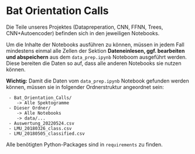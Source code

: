# Bat Orientation Calls

Die Teile unseres Projektes (Datapreperation, CNN, FFNN, Trees, CNN+Autoencoder) befinden sich in den jeweiligen Notebooks.

Um die Inhalte der Notebooks ausführen zu können, müssen in jedem Fall mindestens einmal alle Zellen der Sektion **Dateneinlesen, ggf. bearbeiten und abspeichern** aus dem `data_prep.ipynb` Noteboom ausgeführt werden. Diese bereiten die Daten so auf, dass alle anderen Notebooks sie nutzen können.

**Wichtig:** Damit die Daten vom `data_prep.ipynb` Notebook gefunden werden können, müssen sie in folgender Ordnerstruktur angeordnet sein:
```
 - Bat_Orientation_Calls/
    -> Alle Spektogramme
 - Dieser Ordner/
    -> Alle Notebooks
    -> data/...
 - Auswertung_20220524.csv
 - LMU_20180326_class.csv
 - LMU_20180505_classified.csv
```

Alle benötigten Python-Packages sind in `requirements` zu finden.